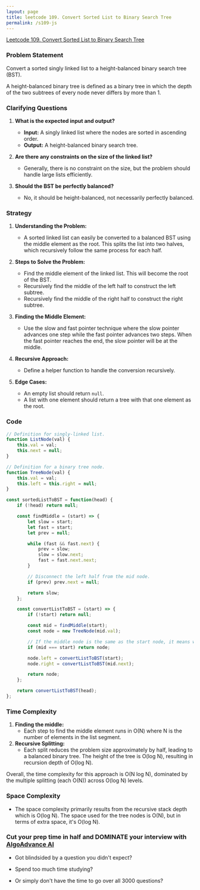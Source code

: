 ```yaml
---
layout: page
title: leetcode 109. Convert Sorted List to Binary Search Tree
permalink: /s109-js
---
```

[Leetcode 109. Convert Sorted List to Binary Search Tree](https://algoadvance.github.io/algoadvance/l109)
### Problem Statement
Convert a sorted singly linked list to a height-balanced binary search tree (BST).

A height-balanced binary tree is defined as a binary tree in which the depth of the two subtrees of every node never differs by more than 1.

### Clarifying Questions
1. **What is the expected input and output?**
   - **Input:** A singly linked list where the nodes are sorted in ascending order.
   - **Output:** A height-balanced binary search tree.

2. **Are there any constraints on the size of the linked list?**
   - Generally, there is no constraint on the size, but the problem should handle large lists efficiently.

3. **Should the BST be perfectly balanced?**
   - No, it should be height-balanced, not necessarily perfectly balanced.

### Strategy
1. **Understanding the Problem:**
   - A sorted linked list can easily be converted to a balanced BST using the middle element as the root. This splits the list into two halves, which recursively follow the same process for each half.

2. **Steps to Solve the Problem:**
   - Find the middle element of the linked list. This will become the root of the BST.
   - Recursively find the middle of the left half to construct the left subtree.
   - Recursively find the middle of the right half to construct the right subtree.

3. **Finding the Middle Element:**
   - Use the slow and fast pointer technique where the slow pointer advances one step while the fast pointer advances two steps. When the fast pointer reaches the end, the slow pointer will be at the middle.

4. **Recursive Approach:**
   - Define a helper function to handle the conversion recursively.

5. **Edge Cases:**
   - An empty list should return `null`.
   - A list with one element should return a tree with that one element as the root.

### Code
```javascript
// Definition for singly-linked list.
function ListNode(val) {
    this.val = val;
    this.next = null;
}

// Definition for a binary tree node.
function TreeNode(val) {
    this.val = val;
    this.left = this.right = null;
}

const sortedListToBST = function(head) {
    if (!head) return null;

    const findMiddle = (start) => {
        let slow = start;
        let fast = start;
        let prev = null;

        while (fast && fast.next) {
            prev = slow;
            slow = slow.next;
            fast = fast.next.next;
        }

        // Disconnect the left half from the mid node.
        if (prev) prev.next = null;

        return slow;
    };

    const convertListToBST = (start) => {
        if (!start) return null;

        const mid = findMiddle(start);
        const node = new TreeNode(mid.val);

        // If the middle node is the same as the start node, it means we have only one element.
        if (mid === start) return node;

        node.left = convertListToBST(start);
        node.right = convertListToBST(mid.next);

        return node;
    };

    return convertListToBST(head);
};
```

### Time Complexity
1. **Finding the middle:**
   - Each step to find the middle element runs in O(N) where N is the number of elements in the list segment.
2. **Recursive Splitting:**
   - Each split reduces the problem size approximately by half, leading to a balanced binary tree. The height of the tree is O(log N), resulting in recursion depth of O(log N).

Overall, the time complexity for this approach is O(N log N), dominated by the multiple splitting (each O(N)) across O(log N) levels.

### Space Complexity
- The space complexity primarily results from the recursive stack depth which is O(log N). The space used for the tree nodes is O(N), but in terms of extra space, it's O(log N).


### Cut your prep time in half and DOMINATE your interview with [AlgoAdvance AI](https://algoAdvance.com)

- Got blindsided by a question you didn't expect?

- Spend too much time studying?

- Or simply don't have the time to go over all 3000 questions?

